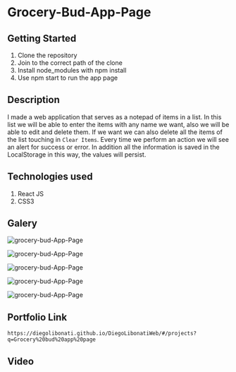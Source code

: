 # Grocery-Bud-App-Page

## Getting Started

1. Clone the repository
2. Join to the correct path of the clone
3. Install node_modules with npm install
4. Use npm start to run the app page

## Description

I made a web application that serves as a notepad of items in a list. In this list we will be able to enter the items with any name we want, also we will be able to edit and delete them. If we want we can also delete all the items of the list touching in `Clear Items`. Every time we perform an action we will see an alert for success or error. In addition all the information is saved in the LocalStorage in this way, the values will persist.

## Technologies used

1. React JS
2. CSS3

## Galery

![grocery-bud-App-Page](https://raw.githubusercontent.com/DiegoLibonati/DiegoLibonatiWeb/main/data/projects/React/Imagenes/grocerybudreact-0.jpg)

![grocery-bud-App-Page](https://raw.githubusercontent.com/DiegoLibonati/DiegoLibonatiWeb/main/data/projects/React/Imagenes/grocerybudreact-1.jpg)

![grocery-bud-App-Page](https://raw.githubusercontent.com/DiegoLibonati/DiegoLibonatiWeb/main/data/projects/React/Imagenes/grocerybudreact-2.jpg)

![grocery-bud-App-Page](https://raw.githubusercontent.com/DiegoLibonati/DiegoLibonatiWeb/main/data/projects/React/Imagenes/grocerybudreact-3.jpg)

![grocery-bud-App-Page](https://raw.githubusercontent.com/DiegoLibonati/DiegoLibonatiWeb/main/data/projects/React/Imagenes/grocerybudreact-4.jpg)

## Portfolio Link

`https://diegolibonati.github.io/DiegoLibonatiWeb/#/projects?q=Grocery%20bud%20app%20page`

## Video
